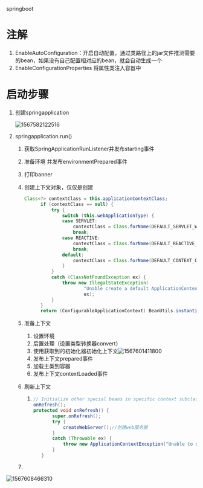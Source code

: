 springboot

# 注解

1. EnableAutoConfiguration：开启自动配置，通过类路径上的jar文件推测需要的bean，如果没有自己配置相对应的bean，就会自动生成一个
2. EnableConfigurationProperties 将属性类注入容器中





# 启动步骤

1. 创建springapplication

   ![1567582122516](/createSpringApplication)

2. springapplication.run()

   1. 获取SpringApplicationRunListener并发布starting事件
   
   2. 准备环境 并发布environmentPrepared事件
   
   3. 打印banner
   
   4. 创建上下文对象，仅仅是创建
   
      ```java
      Class<?> contextClass = this.applicationContextClass;
      		if (contextClass == null) {
      			try {
      				switch (this.webApplicationType) {
      				case SERVLET:
      					contextClass = Class.forName(DEFAULT_SERVLET_WEB_CONTEXT_CLASS);
      					break;
      				case REACTIVE:
      					contextClass = Class.forName(DEFAULT_REACTIVE_WEB_CONTEXT_CLASS);
      					break;
      				default:
      					contextClass = Class.forName(DEFAULT_CONTEXT_CLASS);
      				}
      			}
      			catch (ClassNotFoundException ex) {
      				throw new IllegalStateException(
      						"Unable create a default ApplicationContext, " + "please specify an ApplicationContextClass",
      						ex);
      			}
      		}
      		return (ConfigurableApplicationContext) BeanUtils.instantiateClass(contextClass);
      ```
   
      
   
   5. 准备上下文
   
      1. 设置环境
      2. 后置处理（设置类型转换器convert）
      3. 使用获取到的初始化器初始化上下文![1567601411800](/initContext)
      4. 发布上下文prepared事件
      5. 加载主类到容器
      6. 发布上下文contextLoaded事件
   
   6. 刷新上下文
   
      1. ```java
         // Initialize other special beans in specific context subclasses.
         onRefresh(); 
         protected void onRefresh() {
         		super.onRefresh();
         		try {
         			createWebServer();//创建web服务器
         		}
         		catch (Throwable ex) {
         			throw new ApplicationContextException("Unable to start web server", ex);
         		}
         	}
         ```
   
   7. 

![1567608466310](/debug)